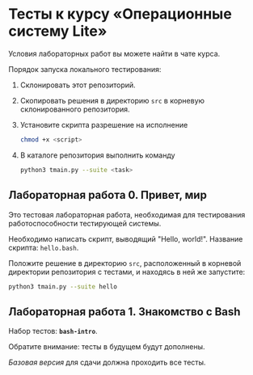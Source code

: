 # Тесты к курсу «Операционные систему Lite»

Условия лабораторных работ вы можете найти в чате курса.

Порядок запуска локального тестирования:

1. Склонировать этот репозиторий.
2. Скопировать решения в директорию `src` в корневую склонированного репозитория.
3. Установите скрипта разрешение на исполнение

    ```bash
    chmod +x <script>
    ```

4. В каталоге репозитория выполнить команду

    ```bash
    python3 tmain.py --suite <task>
    ```

## Лабораторная работа 0. Привет, мир

Это тестовая лабораторная работа, необходимая для тестирования работоспособности тестирующей системы.

Необходимо написать скрипт, выводящий "Hello, world!". Название скрипта: `hello.bash`.

Положите решение в директорию `src`, расположенный в корневой директории репозитория с тестами, и находясь в ней же запустите:

```bash
python3 tmain.py --suite hello
```

## Лабораторная работа 1. Знакомство с Bash

Набор тестов: **`bash-intro`**.

Обратите внимание: тесты в будущем будут дополнены.

*Базовая версия* для сдачи должна проходить все тесты.
